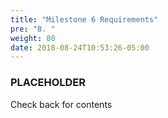 ```yaml
---
title: "Milestone 6 Requirements"
pre: "8. "
weight: 80
date: 2018-08-24T10:53:26-05:00
---
```


### PLACEHOLDER 

Check back for contents